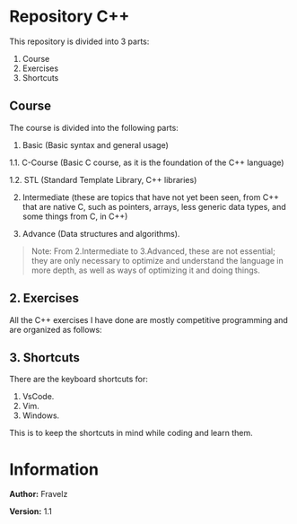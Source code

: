 # Repository C++

This repository is divided into 3 parts:
1. Course
2. Exercises
3. Shortcuts

## Course
The course is divided into the following parts:

1. Basic (Basic syntax and general usage)

1.1. C-Course (Basic C course, as it is the foundation of the C++ 
language)

1.2. STL (Standard Template Library, C++ libraries)

2. Intermediate (these are topics that have not yet been seen, 
from C++ that are native C, such as pointers, arrays, less generic 
data types, and some things from C, in C++)

3. Advance (Data structures and algorithms).

> Note: From 2.Intermediate to 3.Advanced, these are not essential; 
> they are only necessary to optimize and understand the language in 
> more depth, as well as ways of optimizing it and doing things.

## 2. Exercises
All the C++ exercises I have done are mostly competitive programming 
and are organized as follows:


## 3. Shortcuts
There are the keyboard shortcuts for:

1. VsCode.
2. Vim.
3. Windows.

This is to keep the shortcuts in mind while coding and learn them.

# Information

**Author:** Fravelz

**Version:** 1.1
